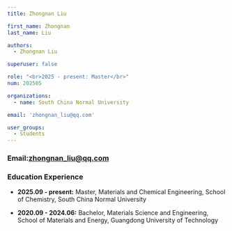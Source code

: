 ```yaml
---
title: Zhongnan Liu

first_name: Zhongnan
last_name: Liu

authors:
  - Zhongnan Liu

superuser: false

role: "<br>2025 - present: Master</br>"
num: 202505

organizations:
  - name: South China Normal University

email: 'zhongnan_liu@qq.com'

user_groups:
  - Students
---
```

### Email:<zhongnan_liu@qq.com>

### Education Experience

- **2025.09 - present:** Master, Materials and Chemical Engineering, School of Chemistry, South China Normal University

- **2020.09 - 2024.06:** Bachelor, Materials Science and Engineering, School of Materials and Energy, Guangdong University of Technology
